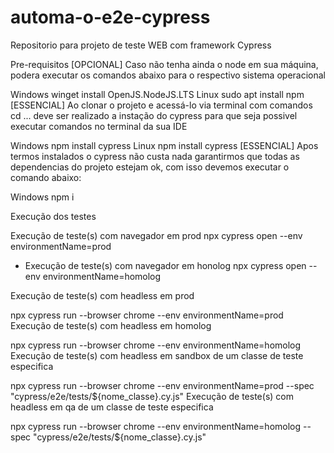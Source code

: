 # automa-o-e2e-cypress
Repositorio para projeto de teste WEB com framework Cypress

Pre-requisitos
[OPCIONAL] Caso não tenha ainda o node em sua máquina, podera executar os comandos abaixo para o respectivo sistema operacional


Windows	winget install OpenJS.NodeJS.LTS
Linux	sudo apt install npm
[ESSENCIAL] Ao clonar o projeto e acessá-lo via terminal com comandos cd ... deve ser realizado a instação do cypress para que seja possivel executar comandos no terminal da sua IDE

Windows	npm install cypress
Linux	npm install cypress
[ESSENCIAL] Apos termos instalados o cypress não custa nada garantirmos que todas as dependencias do projeto estejam ok, com isso devemos executar o comando abaixo:


Windows	npm i

Execução dos testes

Execução de teste(s) com navegador em prod
npx cypress open --env environmentName=prod

- Execução de teste(s) com navegador em honolog
npx cypress open --env environmentName=homolog

Execução de teste(s) com headless em prod

npx cypress run --browser chrome --env environmentName=prod
Execução de teste(s) com headless em homolog

npx cypress run --browser chrome --env environmentName=homolog
Execução de teste(s) com headless em sandbox de um classe de teste especifica

 npx cypress run --browser chrome --env environmentName=prod --spec "cypress/e2e/tests/${nome_classe}.cy.js"
Execução de teste(s) com headless em qa de um classe de teste especifica

 npx cypress run --browser chrome --env environmentName=homolog --spec "cypress/e2e/tests/${nome_classe}.cy.js"

